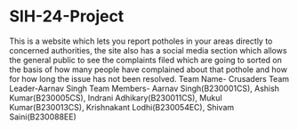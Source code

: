 # SIH-24-Project
This is a website which lets you report potholes in your areas directly to concerned authorities, the site also has a social media section which allows the general public to see the complaints filed which are going to sorted on the basis of how many people have complained about that pothole and how for how long the issue has not been resolved.
Team Name- Crusaders
Team Leader-Aarnav Singh
Team Members- Aarnav Singh(B230001CS),
              Ashish Kumar(B230005CS),
              Indrani Adhikary(B230011CS),
              Mukul Kumar(B230013CS),
              Krishnakant Lodhi(B230054EC),
              Shivam Saini(B230088EE)
